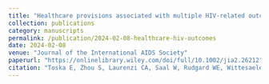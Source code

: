 ```yaml
---
title: "Healthcare provisions associated with multiple HIV-related outcomes among adolescent girls and young women living with HIV in South Africa: a cross-sectional study"
collection: publications
category: manuscripts
permalink: /publication/2024-02-08-healthcare-hiv-outcomes
date: 2024-02-08
venue: "Journal of the International AIDS Society"
paperurl: "https://onlinelibrary.wiley.com/doi/full/10.1002/jia2.26212"
citation: "Toska E, Zhou S, Laurenzi CA, Saal W, Rudgard WE, Wittesaele C, Langwenya N, Jochim J, Banougnin BH, Gulaid L, Armstrong A, Sherman G, Edun O, Sherr L, Cluver L (2024) Healthcare provisions associated with multiple HIV-related outcomes among adolescent girls and young women living with HIV in South Africa: a cross-sectional study. Journal of the International AIDS Society."
---
```

